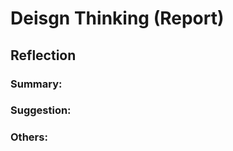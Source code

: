 <h1>Deisgn Thinking (Report)</h1>
<h2>Reflection</h2>
<h3>Summary:</h3>
<p></p>
<h3>Suggestion:</h3>
<p></p>
<h3>Others:</h3>
<p></p>
